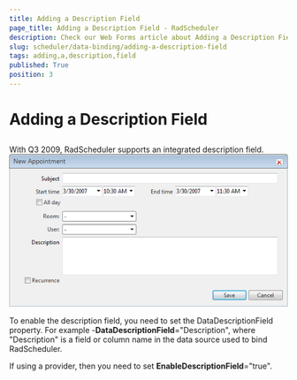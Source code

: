 ```yaml
---
title: Adding a Description Field
page_title: Adding a Description Field - RadScheduler
description: Check our Web Forms article about Adding a Description Field.
slug: scheduler/data-binding/adding-a-description-field
tags: adding,a,description,field
published: True
position: 3
---
```


# Adding a Description Field



## 

With Q3 2009, RadScheduler supports an integrated description field.![description field](images/scheduler_descriptionfield.png)

To enable the description field, you need to set the DataDescriptionField property. For example -**DataDescriptionField**="Description", where "Description" is a field or column name in the data source used to bind RadScheduler.

If using a provider, then you need to set **EnableDescriptionField**="true".
